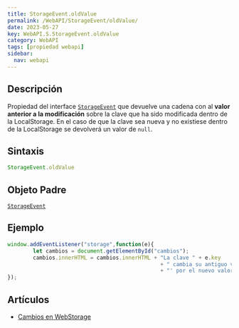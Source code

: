 ```yaml
---
title: StorageEvent.oldValue
permalink: /WebAPI/StorageEvent/oldValue/
date: 2023-05-27
key: WebAPI.S.StorageEvent.oldValue
category: WebAPI
tags: [propiedad webapi]
sidebar:
  nav: webapi
---
```


## **Descripción**


Propiedad del interface [`StorageEvent`](https://w3api.com/WebAPI/StorageEvent/) que devuelve una cadena con al **valor anterior a la modificación** sobre la clave que ha sido modificada dentro de la LocalStorage. En el caso de que la clave sea nueva y no existiese dentro de la LocalStorage se devolverá un valor de `null`.


## **Sintaxis**


```javascript
StorageEvent.oldValue
```


## Objeto Padre


[`StorageEvent`](https://w3api.com/WebAPI/StorageEvent/)


## **Ejemplo**


```javascript
window.addEventListener("storage",function(e){
        let cambios = document.getElementById("cambios");
        cambios.innerHTML = cambios.innerHTML + "La clave " + e.key 
												+ " cambia su antiguo valor de '" + e.oldValue 
												+ "' por el nuevo valor '" + e.newValue + "'.<br>";
});
```


## **Artículos**

- [Cambios en WebStorage](https://lineadecodigo.com/html5/cambios-en-webstorage/)
